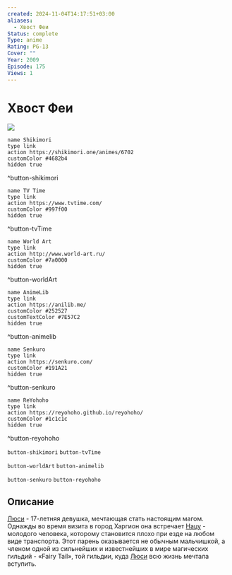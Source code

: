 ```yaml
---
created: 2024-11-04T14:17:51+03:00
aliases:
  - Хвост Феи
Status: complete
Type: anime
Rating: PG-13
Cover: ""
Year: 2009
Episode: 175
Views: 1
---
```


# Хвост Феи

![](https://nyaa.shikimori.one/uploads/poster/animes/6702/332c296606ef55084c92c1c06c8d3d06.jpeg)

```button
name Shikimori
type link
action https://shikimori.one/animes/6702
customColor #4682b4
hidden true
```
^button-shikimori

```button
name TV Time
type link
action https://www.tvtime.com/
customColor #997f00
hidden true
```
^button-tvTime

```button
name World Art
type link
action http://www.world-art.ru/
customColor #7a0000
hidden true
```
^button-worldArt

```button
name AnimeLib
type link
action https://anilib.me/
customColor #252527
customTextColor #7E57C2
hidden true
```
^button-animelib

```button
name Senkuro
type link
action https://senkuro.com/
customColor #191A21
hidden true
```
^button-senkuro

```button
name ReYohoho
type link
action https://reyohoho.github.io/reyohoho/
customColor #1c1c1c
hidden true
```
^button-reyohoho

`button-shikimori` `button-tvTime`

`button-worldArt` `button-animelib`

`button-senkuro` `button-reyohoho`

## Описание

[Люси](https://shikimori.one/characters/5186-lucy-heartfilia) - 17-летняя девушка, мечтающая стать настоящим магом. Однажды во время визита в город Харгион она встречает [Нацу](https://shikimori.one/characters/5187-natsu-dragneel) - молодого человека, которому становится плохо при езде на любом виде транспорта. Этот парень оказывается не обычным мальчишкой, а членом одной из сильнейших и известнейших в мире магических гильдий - «Fairy Tail», той гильдии, куда [Люси](https://shikimori.one/characters/5186-lucy-heartfilia) всю жизнь мечтала вступить.
